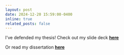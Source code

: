 ```yaml
---
layout: post
date: 2024-12-20 15:59:00-0400
inline: true
related_posts: false
---
```


I've defended my thesis! Check out my slide deck [**here**](https://docs.google.com/presentation/d/1Hzz2K3NLUlldnFGJDBmV-sSVY2mlNfwP/edit?usp=sharing&ouid=109278109763335552627&rtpof=true&sd=true)

Or read my dissertation [**here**](https://drive.google.com/file/d/18koseKvdP_XHwsbj7x76NYIk0-WZPqh_/view?usp=sharing)
